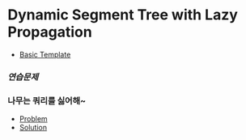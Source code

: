 # Dynamic Segment Tree with Lazy Propagation

 - [Basic Template](./dynamic_segment_tree_with_lazy_propagation.cpp)

### ***연습문제***

### 나무는 쿼리를 싫어해~
 - [Problem](https://www.acmicpc/net/problem/20212)
 - [Solution](./20212.cpp)
